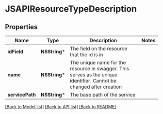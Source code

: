 # JSAPIResourceTypeDescription

## Properties
Name | Type | Description | Notes
------------ | ------------- | ------------- | -------------
**idField** | **NSString*** | The field on the resource that the id is in | 
**name** | **NSString*** | The unique name for the resource in swagger. This serves as the unique identifier. Cannot be changed after creation | 
**servicePath** | **NSString*** | The base path of the service | 

[[Back to Model list]](../README.md#documentation-for-models) [[Back to API list]](../README.md#documentation-for-api-endpoints) [[Back to README]](../README.md)


